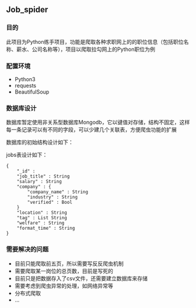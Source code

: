 ## Job_spider

### 目的
    
此项目为Python练手项目，功能是爬取各种求职网上的的职位信息（包括职位名称、薪水、公司名称等），项目以爬取拉勾网上的Python职位为例

### 配置环境

* Python3
* requests
* BeautifulSoup

### 数据库设计

数据库暂定使用非关系型数据库Mongodb，它以键值对存储，结构不固定，这样每一条记录可以有不同的字段，可以少建几个关联表，方便爬虫功能的扩展

数据库的初始结构设计如下：

jobs表设计如下：


    {   
        "_id" :
        "job_title" : String
        "salary" : String
        "company" : {
            "company_name" : String
            "industry" : String
            "verified" : Bool
        }
        "location" : String
        "tag" : List String
        "welfare" : String
        "format_time" : String
    }

### 需要解决的问题
* 目前只能爬取前五页，所以需要写反反爬虫机制
* 需要爬取某一岗位的总页数，目前是写死的
* 目前只是把数据存入了csv文件，还需要建立数据库来存储
* 需要考虑到爬虫异常的处理，如网络异常等
* 分布式爬取
* ... 
